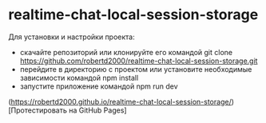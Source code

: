 # realtime-chat-local-session-storage

Для установки и настройки проекта:

- скачайте репозиторий или клонируйте его командой git clone https://github.com/robertd2000/realtime-chat-local-session-storage.git
- перейдите в директорию с проектом или установите необходимые зависимости командой npm install
- запустите приложение командой npm run dev

(https://robertd2000.github.io/realtime-chat-local-session-storage/)[Протестировать на GitHub Pages]
